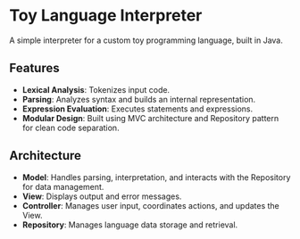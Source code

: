 # Toy Language Interpreter

A simple interpreter for a custom toy programming language, built in Java.

## Features
- **Lexical Analysis**: Tokenizes input code.
- **Parsing**: Analyzes syntax and builds an internal representation.
- **Expression Evaluation**: Executes statements and expressions.
- **Modular Design**: Built using MVC architecture and Repository pattern for clean code separation.

## Architecture
- **Model**: Handles parsing, interpretation, and interacts with the Repository for data management.
- **View**: Displays output and error messages.
- **Controller**: Manages user input, coordinates actions, and updates the View.
- **Repository**: Manages language data storage and retrieval.
